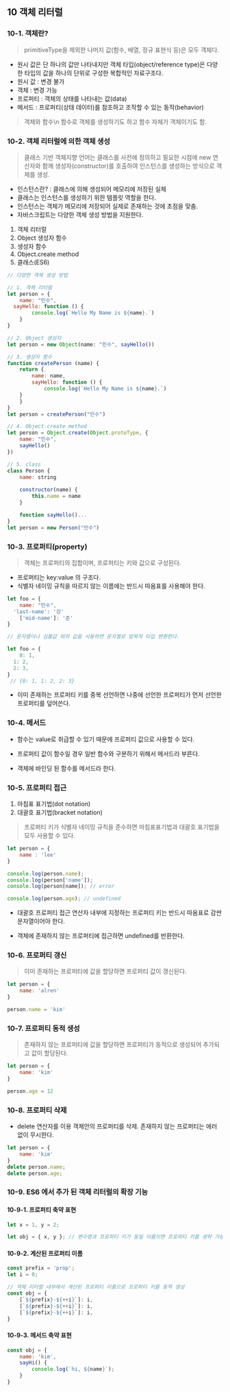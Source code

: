 ## 10 객체 리터럴

### 10-1. 객체란?

> primitiveType을 제외한 나머지 값(함수, 배열, 정규 표현식 등)은 모두 객체다.
- 원시 값은 단 하나의 값만 나타내지만 객체 타입(object/reference type)은 다양한 타입의 값을 하나의 단위로 구성한 복합적인 자료구조다.
- 원시 값 : 변경 불가
- 객체 : 변경 가능
- 프로퍼티 : 객체의 상태를 나타내는 값(data)
- 메서드 : 프로퍼티(상태 데이터)를 참조하고 조작할 수 있는 동작(behavior)

> 객체와 함수\n
> 함수로 객체를 생성하기도 하고 함수 자체가 객체이기도 함.

### 10-2. 객체 리터럴에 의한 객체 생성

> 클래스 기반 객체지향 언어는 클래스를 사전에 정의하고 필요한 시점에 new 연산자와 함께 생성자(constructor)를 호출하여 인스턴스를 생성하는 방식으로 객체를 생성.

- 인스턴스란? : 클래스에 의해 생성되어 메모리에 저장된 실체
- 클래스는 인스턴스를 생성하기 위한 템플릿 역할을 한다.
- 인스턴스는 객체가 메모리에 저장되어 실제로 존재하는 것에 초점을 맞춤.
- 자바스크립트는 다양한 객체 생성 방법을 지원한다.

1. 객체 리터럴
2. Object 생성자 함수
3. 생성자 함수
4. Object.create method
5. 클래스(ES6)

```jsx
// 다양한 객체 생성 방법

// 1. 객체 리터럴
let person = {
	name: "민수",
  sayHello: function () {
		console.log(`Hello My Name is ${name}.`)
	}
}

// 2. Object 생성자
let person = new Object(name: "민수", sayHello())

// 3. 생성자 함수
function createPerson (name) {
	return {
		name: name,
		sayHello: function () {
			console.log(`Hello My Name is ${name}.`)
    }
	}
}
let person = createPerson("민수")

// 4. Object.create method
let person = Object.create(Object.protoType, {
	name: "민수",
	sayHello()
})

// 5. class
class Person {
	name: string
	
	constructor(name) {
		this.name = name
	}

	function sayHello()...
}
let person = new Person("민수")
```

### 10-3. 프로퍼티(property)

> 객체는 프로퍼티의 집합이며, 프로퍼티는 키와 값으로 구성된다.
- 프로퍼티는 key:value 의 구조다.
- 식별자 네이밍 규칙을 따르지 않는 이름에는 반드시 따옴표를 사용해야 한다.

```jsx
let foo = {
	name: "민수",
  'last-name': '강'
	['mid-name']: '준'
}

// 문자열이나 심볼값 외의 값을 사용하면 문자열로 암묵적 타입 변환한다.

let foo = {
	0: 1,
  1: 2,
  2: 3,
}
 // {0: 1, 1: 2, 2: 3}
```

- 이미 존재하는 프로퍼티 키를 중복 선언하면 나중에 선언한 프로퍼티가 먼저 선언한 프로퍼티를 덮어쓴다.

### 10-4. 메서드

- 함수는 value로 취급할 수 있기 때문에 프로퍼티 값으로 사용할 수 있다.

- 프로퍼티 값이 함수일 경우 일반 함수와 구분하기 위해서 메서드라 부른다.

- 객체에 바인딩 된 함수를 메서드라 한다.

### 10-5. 프로퍼티 접근

1. 마침표 표기법(dot notation)
2. 대괄호 표기법(bracket notation)

> 프로퍼티 키가 식별자 네이밍 규칙을 준수하면 마침표표기법과 대괄호 표기법을 모두 사용할 수 있다.

```jsx
let person = {
	name : 'lee'
}

console.log(person.name);
console.log(person['name']);
console.log(person[name]); // error

console.log(person.age); // undefined
```

- 대괄호 프로퍼티 접근 연산자 내부에 지정하는 프로퍼티 키는 반드시 따옴표로 감싼 문자열이어야 한다.

- 객체에 존재하지 않는 프로퍼티에 접근하면 undefined를 반환한다.

### 10-6. 프로퍼티 갱신

> 이미 존재하는 프로퍼티에 값을 할당하면 프로퍼티 값이 갱신된다.

```jsx
let person = {
	name: 'alren'
}

person.name = 'kim'
```

### 10-7. 프로퍼티 동적 생성

> 존재하지 않는 프로퍼티에 값을 할당하면 프로퍼티가 동적으로 생성되어 추가되고 값이 할당된다.

```jsx
let person = {
	name: 'kim'
}

person.age = 12
```

### 10-8. 프로퍼티 삭제

- delete 연산자를 이용 객체안의 프로퍼티를 삭제. 존재하지 않는 프로퍼티는 에러 없이 무시한다.

```jsx
let person = {
	name: 'kim'
}
delete person.name;
delete person.age;
```

### 10-9. ES6 에서 추가 된 객체 리터럴의 확장 기능

#### 10-9-1. 프로퍼티 축약 표현

```jsx
let x = 1, y = 2;

let obj = { x, y }; // 변수명과 프로퍼티 키가 동일 이름이면 프로퍼티 키를 생략 가능.
```

#### 10-9-2. 계산된 프로퍼티 이름

```jsx
const prefix = 'prop';
let i = 0;

// 객체 리터럴 내부에서 계산된 프로퍼티 이름으로 프로퍼티 키를 동적 생성
const obj = {
	[`${prefix}-${++i}`]: i,
	[`${prefix}-${++i}`]: i,
	[`${prefix}-${++i}`]: i,
}
```

#### 10-9-3. 메서드 축약 표현

```jsx
const obj = {
	name: 'kim',
	sayHi() {
		console.log(`hi, ${name}`);
	}
}
```
